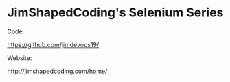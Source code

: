 # JimShapedCoding's Selenium Series 

Code: 

https://github.com/jimdevops19/

Website:

http://jimshapedcoding.com/home/




